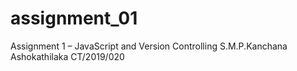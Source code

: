 # assignment_01
Assignment 1 – JavaScript and Version Controlling
S.M.P.Kanchana Ashokathilaka
CT/2019/020

